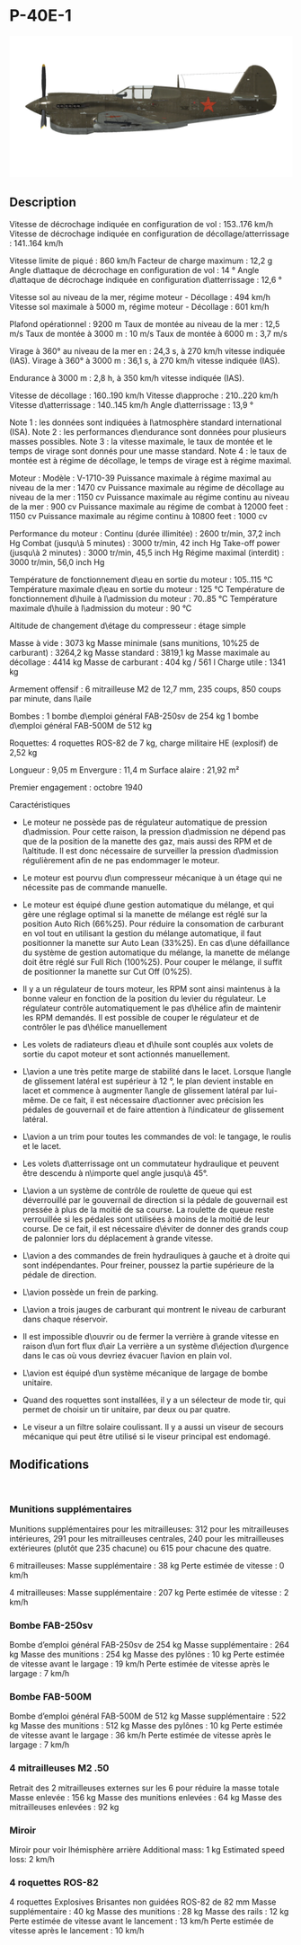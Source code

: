# P-40E-1

![p40e1](../images/p40e1.png)

## Description

Vitesse de décrochage indiquée en configuration de vol : 153..176 km/h
Vitesse de décrochage indiquée en configuration de décollage/atterrissage : 141..164 km/h

Vitesse limite de piqué : 860 km/h
Facteur de charge maximum : 12,2 g
Angle d\attaque de décrochage en configuration de vol : 14 °
Angle d\attaque de décrochage indiquée en configuration d\atterrissage : 12,6 °

Vitesse sol au niveau de la mer, régime moteur - Décollage : 494 km/h
Vitesse sol maximale à 5000 m, régime moteur - Décollage : 601 km/h

Plafond opérationnel : 9200 m
Taux de montée au niveau de la mer : 12,5 m/s
Taux de montée à 3000 m : 10 m/s
Taux de montée à 6000 m : 3,7 m/s

Virage à 360° au niveau de la mer en : 24,3 s, à 270 km/h vitesse indiquée (IAS).
Virage à 360° à 3000 m : 36,1 s, à 270 km/h vitesse indiquée (IAS).

Endurance à 3000 m : 2,8 h, à 350 km/h vitesse indiquée (IAS).

Vitesse de décollage : 160..190 km/h
Vitesse d\approche : 210..220 km/h
Vitesse d\atterrissage : 140..145 km/h
Angle d\atterrissage : 13,9 °

Note 1 : les données sont indiquées à l\atmosphère standard international (ISA).
Note 2 : les performances d\endurance sont données pour plusieurs masses possibles.
Note 3 : la vitesse maximale, le taux de montée et le temps de virage sont donnés pour une masse standard.
Note 4 : le taux de montée est à régime de décollage, le temps de virage est à régime maximal.

Moteur :
Modèle : V-1710-39
Puissance maximale à régime maximal au niveau de la mer : 1470 cv
Puissance maximale au régime de décollage au niveau de la mer : 1150 cv
Puissance maximale au régime continu au niveau de la mer : 900 cv
Puissance maximale au régime de combat à 12000 feet : 1150 cv
Puissance maximale au régime continu à 10800 feet : 1000 cv

Performance du moteur :
Continu (durée illimitée) : 2600 tr/min, 37,2 inch Hg
Combat (jusqu\à 5 minutes) : 3000 tr/min, 42 inch Hg
Take-off power (jusqu\à 2 minutes) : 3000 tr/min, 45,5 inch Hg
Régime maximal (interdit) : 3000 tr/min, 56,0 inch Hg

Température de fonctionnement d\eau en sortie du moteur : 105..115 °C
Température maximale d\eau en sortie du moteur : 125 °C
Température de fonctionnement d\huile à l\admission du moteur : 70..85 °C
Température maximale d\huile à l\admission du moteur : 90 °C

Altitude de changement d\étage du compresseur : étage simple

Masse à vide : 3073 kg
Masse minimale (sans munitions, 10%25 de carburant) : 3264,2 kg
Masse standard : 3819,1 kg
Masse maximale au décollage : 4414 kg
Masse de carburant : 404 kg / 561 l
Charge utile : 1341 kg

Armement offensif :
6 mitrailleuse M2 de 12,7 mm, 235 coups, 850 coups par minute, dans l\aile

Bombes :
1 bombe d\emploi général FAB-250sv de 254 kg
1 bombe d\emploi général FAB-500M de 512 kg

Roquettes:
4 roquettes ROS-82 de 7 kg, charge militaire HE (explosif) de 2,52 kg

Longueur : 9,05 m
Envergure : 11,4 m
Surface alaire : 21,92 m²

Premier engagement : octobre 1940

Caractéristiques
- Le moteur ne possède pas de régulateur automatique de pression d\admission. Pour cette raison, la pression d\admission ne dépend pas que de la position de la manette des gaz, mais aussi des RPM et de l\altitude. Il est donc nécessaire de surveiller la pression d\admission régulièrement afin de ne pas endommager le moteur.
 
- Le moteur est pourvu d\un compresseur mécanique à un étage qui ne nécessite pas de commande manuelle.
- Le moteur est équipé d\une gestion automatique du mélange, et qui gère une réglage optimal si la manette de mélange est réglé sur la position Auto Rich (66%25). Pour réduire la consomation de carburant en vol tout en utilisant la gestion du mélange automatique, il faut positionner la manette sur Auto Lean (33%25). En cas d\une défaillance du système de gestion automatique du mélange, la manette de mélange doit être réglé sur Full Rich (100%25). Pour couper le mélange, il suffit de positionner la manette sur Cut Off (0%25).
- Il y a un régulateur de tours moteur, les RPM sont ainsi maintenus à la bonne valeur en fonction de la position du levier du régulateur. Le régulateur contrôle automatiquement le pas d\hélice afin de maintenir les RPM demandés. Il est possible de couper le régulateur et de contrôler le pas d\hélice manuellement
- Les volets de radiateurs d\eau et d\huile sont couplés aux volets de sortie du capot moteur et sont actionnés manuellement.
- L\avion a une très petite marge de stabilité dans le lacet. Lorsque l\angle de glissement latéral est supérieur à 12 °, le plan devient instable en lacet et commence à augmenter l\angle de glissement latéral par lui-même. De ce fait, il est nécessaire d\actionner avec précision les pédales de gouvernail et de faire attention à l\indicateur de glissement latéral.
- L\avion a un trim pour toutes les commandes de vol: le tangage, le roulis et le lacet.
- Les volets d\atterrissage ont un commutateur hydraulique et peuvent être descendu à n\importe quel angle jusqu\\à 45°.
- L\avion a un système de contrôle de roulette de queue qui est déverrouillé par le gouvernail de direction si la pédale de gouvernail est pressée à plus de la moitié de sa course. La roulette de queue reste verrouillée si les pédales sont utilisées à moins de la moitié de leur course. De ce fait, il est nécessaire d\éviter de donner des grands coup de palonnier lors du déplacement à grande vitesse.
- L\avion a des commandes de frein hydrauliques à gauche et à droite qui sont indépendantes. Pour freiner, poussez la partie supérieure de la pédale de direction.
- L\avion possède un frein de parking.
- L\avion a trois jauges de carburant qui montrent le niveau de carburant dans chaque réservoir.
- Il est impossible d\ouvrir ou de fermer la verrière à grande vitesse en raison d\un fort flux d\air La verrière a un système d\éjection d\urgence dans le cas où vous devriez évacuer l\avion en plain vol.
- L\avion est équipé d\un système mécanique de largage de bombe unitaire. 
- Quand des roquettes sont installées, il y a un sélecteur de mode tir, qui permet de choisir un tir unitaire, par deux ou par quatre.
- Le viseur a un filtre solaire coulissant. Il y a aussi un viseur de secours mécanique qui peut être utilisé si le viseur principal est endomagé.

## Modifications
﻿


### Munitions supplémentaires

Munitions supplémentaires pour les mitrailleuses: 312 pour les mitrailleuses intérieures, 291 pour les mitrailleuses centrales, 240 pour les mitrailleuses extérieures (plutôt que 235 chacune) ou 615 pour chacune des quatre.

6 mitrailleuses:
Masse supplémentaire : 38 kg
Perte estimée de vitesse : 0 km/h

4 mitrailleuses:
Masse supplémentaire : 207 kg
Perte estimée de vitesse : 2 km/h﻿


### Bombe FAB-250sv 

Bombe d’emploi général FAB-250sv de 254 kg
Masse supplémentaire : 264 kg
Masse des munitions : 254 kg
Masse des pylônes : 10 kg
Perte estimée de vitesse avant le largage : 19 km/h
Perte estimée de vitesse après le largage : 7 km/h﻿


### Bombe FAB-500M

Bombe d’emploi général FAB-500M de 512 kg
Masse supplémentaire : 522 kg
Masse des munitions : 512 kg
Masse des pylônes : 10 kg
Perte estimée de vitesse avant le largage : 36 km/h
Perte estimée de vitesse après le largage : 7 km/h﻿


### 4 mitrailleuses M2 .50

Retrait des 2 mitrailleuses externes sur les 6 pour réduire la masse totale
Masse enlevée : 156 kg
Masse des munitions enlevées : 64 kg
Masse des mitrailleuses enlevées : 92 kg


### Miroir

Miroir pour voir lhémisphère arrière
Additional mass: 1 kg
Estimated speed loss: 2 km/h﻿


### 4 roquettes ROS-82

4 roquettes Explosives Brisantes non guidées ROS-82 de 82 mm
Masse supplémentaire : 40 kg
Masse des munitions : 28 kg
Masse des rails : 12 kg
Perte estimée de vitesse avant le lancement : 13 km/h
Perte estimée de vitesse après le lancement : 10 km/h